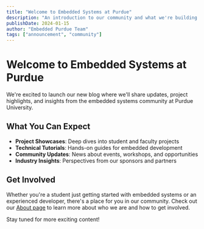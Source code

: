 ```yaml
---
title: "Welcome to Embedded Systems at Purdue"
description: "An introduction to our community and what we're building together"
publishDate: 2024-01-15
author: "Embedded Purdue Team"
tags: ["announcement", "community"]
---
```


# Welcome to Embedded Systems at Purdue

We're excited to launch our new blog where we'll share updates, project highlights, and insights from the embedded systems community at Purdue University.

## What You Can Expect

- **Project Showcases**: Deep dives into student and faculty projects
- **Technical Tutorials**: Hands-on guides for embedded development
- **Community Updates**: News about events, workshops, and opportunities
- **Industry Insights**: Perspectives from our sponsors and partners

## Get Involved

Whether you're a student just getting started with embedded systems or an experienced developer, there's a place for you in our community. Check out our [About page](/about/about/) to learn more about who we are and how to get involved.

Stay tuned for more exciting content!
